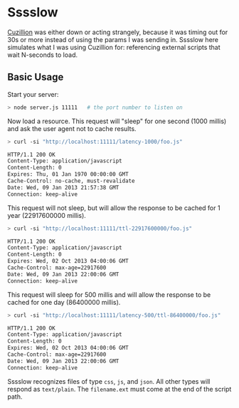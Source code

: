 # Sssslow

[Cuzillion](http://stevesouders.com/cuzillion/) was either down or acting strangely, because it was timing out for 30s or more instead of using the params I was sending in. Sssslow here simulates what I was using Cuzillion for: referencing external scripts that wait N-seconds to load.

## Basic Usage

Start your server:

```bash
> node server.js 11111   # the port number to listen on
```

Now load a resource. This request will "sleep" for one second (1000 millis) and ask the user agent not to cache results.

```bash
> curl -si "http://localhost:11111/latency-1000/foo.js"

HTTP/1.1 200 OK
Content-Type: application/javascript
Content-Length: 0
Expires: Thu, 01 Jan 1970 00:00:00 GMT
Cache-Control: no-cache, must-revalidate
Date: Wed, 09 Jan 2013 21:57:38 GMT
Connection: keep-alive
```

This request will not sleep, but will allow the response to be cached for 1 year (22917600000 millis).

```bash
> curl -si "http://localhost:11111/ttl-22917600000/foo.js"

HTTP/1.1 200 OK
Content-Type: application/javascript
Content-Length: 0
Expires: Wed, 02 Oct 2013 04:00:06 GMT
Cache-Control: max-age=22917600
Date: Wed, 09 Jan 2013 22:00:06 GMT
Connection: keep-alive
```

This request will sleep for 500 millis and will allow the response to be cached for one day (86400000 millis).

```bash
> curl -si "http://localhost:11111/latency-500/ttl-86400000/foo.js"

HTTP/1.1 200 OK
Content-Type: application/javascript
Content-Length: 0
Expires: Wed, 02 Oct 2013 04:00:06 GMT
Cache-Control: max-age=22917600
Date: Wed, 09 Jan 2013 22:00:06 GMT
Connection: keep-alive
```

Sssslow recognizes files of type `css`, `js`, and `json`. All other types will respond as `text/plain`. The `filename.ext` must come at the end of the script path.

